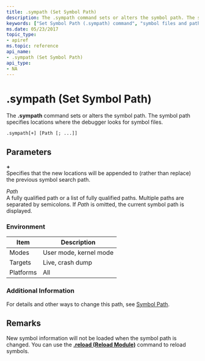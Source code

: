 ```yaml
---
title: .sympath (Set Symbol Path)
description: The .sympath command sets or alters the symbol path. The symbol path specifies locations where the debugger looks for symbol files.
keywords: ["Set Symbol Path (.sympath) command", "symbol files and paths, Set Symbol Path (.sympath) command", ".sympath (Set Symbol Path) Windows Debugging"]
ms.date: 05/23/2017
topic_type:
- apiref
ms.topic: reference
api_name:
- .sympath (Set Symbol Path)
api_type:
- NA
---
```


# .sympath (Set Symbol Path)


The **.sympath** command sets or alters the symbol path. The symbol path specifies locations where the debugger looks for symbol files.

```dbgcmd
.sympath[+] [Path [; ...]]
```

## <span id="ddk_meta_set_symbol_path_dbg"></span><span id="DDK_META_SET_SYMBOL_PATH_DBG"></span>Parameters


<span id="______________"></span> **+**   
Specifies that the new locations will be appended to (rather than replace) the previous symbol search path.

<span id="_______Path______"></span><span id="_______path______"></span><span id="_______PATH______"></span> *Path*   
A fully qualified path or a list of fully qualified paths. Multiple paths are separated by semicolons. If *Path* is omitted, the current symbol path is displayed.

### Environment

|  Item  | Description          |
|--------|----------------------|
|Modes   |User mode, kernel mode|
|Targets |Live, crash dump      |
|Platforms|All                  |

 

### Additional Information

For details and other ways to change this path, see [Symbol Path](symbol-path.md).

## Remarks

New symbol information will not be loaded when the symbol path is changed. You can use the [**.reload (Reload Module)**](-reload--reload-module-.md) command to reload symbols.

 

 





